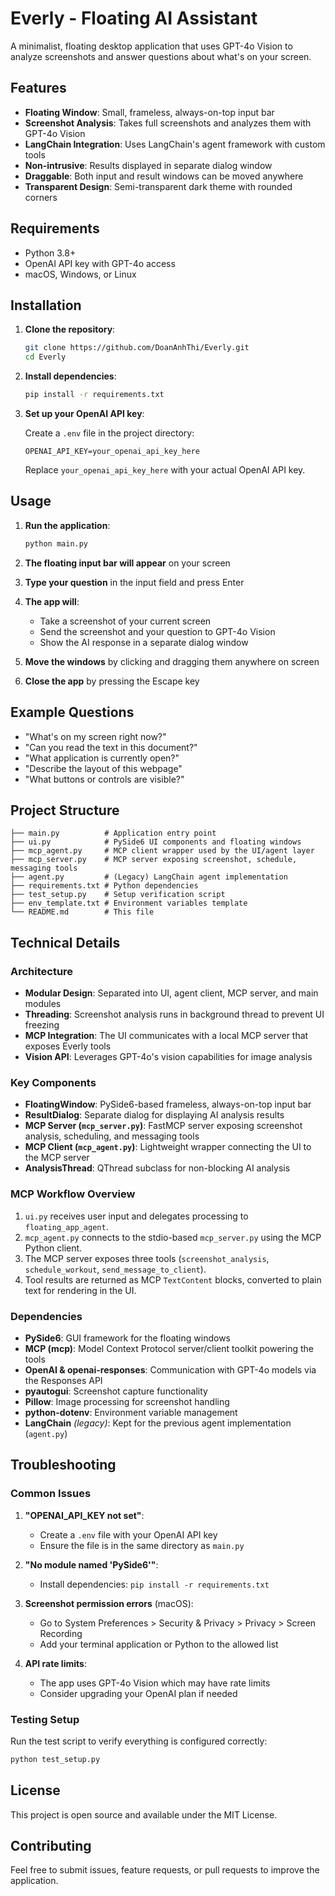 # Everly - Floating AI Assistant

A minimalist, floating desktop application that uses GPT-4o Vision to analyze screenshots and answer questions about what's on your screen.

## Features

- **Floating Window**: Small, frameless, always-on-top input bar
- **Screenshot Analysis**: Takes full screenshots and analyzes them with GPT-4o Vision
- **LangChain Integration**: Uses LangChain's agent framework with custom tools
- **Non-intrusive**: Results displayed in separate dialog window
- **Draggable**: Both input and result windows can be moved anywhere
- **Transparent Design**: Semi-transparent dark theme with rounded corners

## Requirements

- Python 3.8+
- OpenAI API key with GPT-4o access
- macOS, Windows, or Linux

## Installation

1. **Clone the repository**:
   ```bash
   git clone https://github.com/DoanAnhThi/Everly.git
   cd Everly
   ```

2. **Install dependencies**:
   ```bash
   pip install -r requirements.txt
   ```

3. **Set up your OpenAI API key**:
   
   Create a `.env` file in the project directory:
   ```
   OPENAI_API_KEY=your_openai_api_key_here
   ```
   
   Replace `your_openai_api_key_here` with your actual OpenAI API key.

## Usage

1. **Run the application**:
   ```bash
   python main.py
   ```

2. **The floating input bar will appear** on your screen

3. **Type your question** in the input field and press Enter

4. **The app will**:
   - Take a screenshot of your current screen
   - Send the screenshot and your question to GPT-4o Vision
   - Show the AI response in a separate dialog window

5. **Move the windows** by clicking and dragging them anywhere on screen

6. **Close the app** by pressing the Escape key

## Example Questions

- "What's on my screen right now?"
- "Can you read the text in this document?"
- "What application is currently open?"
- "Describe the layout of this webpage"
- "What buttons or controls are visible?"

## Project Structure

```
├── main.py          # Application entry point
├── ui.py            # PySide6 UI components and floating windows
├── mcp_agent.py     # MCP client wrapper used by the UI/agent layer
├── mcp_server.py    # MCP server exposing screenshot, schedule, messaging tools
├── agent.py         # (Legacy) LangChain agent implementation
├── requirements.txt # Python dependencies
├── test_setup.py    # Setup verification script
├── env_template.txt # Environment variables template
└── README.md        # This file
```

## Technical Details

### Architecture

- **Modular Design**: Separated into UI, agent client, MCP server, and main modules
- **Threading**: Screenshot analysis runs in background thread to prevent UI freezing
- **MCP Integration**: The UI communicates with a local MCP server that exposes Everly tools
- **Vision API**: Leverages GPT-4o's vision capabilities for image analysis

### Key Components

- **FloatingWindow**: PySide6-based frameless, always-on-top input bar
- **ResultDialog**: Separate dialog for displaying AI analysis results
- **MCP Server (`mcp_server.py`)**: FastMCP server exposing screenshot analysis, scheduling, and messaging tools
- **MCP Client (`mcp_agent.py`)**: Lightweight wrapper connecting the UI to the MCP server
- **AnalysisThread**: QThread subclass for non-blocking AI analysis

### MCP Workflow Overview

1. `ui.py` receives user input and delegates processing to `floating_app_agent`.
2. `mcp_agent.py` connects to the stdio-based `mcp_server.py` using the MCP Python client.
3. The MCP server exposes three tools (`screenshot_analysis`, `schedule_workout`, `send_message_to_client`).
4. Tool results are returned as MCP `TextContent` blocks, converted to plain text for rendering in the UI.

### Dependencies

- **PySide6**: GUI framework for the floating windows
- **MCP (mcp)**: Model Context Protocol server/client toolkit powering the tools
- **OpenAI & openai-responses**: Communication with GPT-4o models via the Responses API
- **pyautogui**: Screenshot capture functionality
- **Pillow**: Image processing for screenshot handling
- **python-dotenv**: Environment variable management
- **LangChain** *(legacy)*: Kept for the previous agent implementation (`agent.py`)

## Troubleshooting

### Common Issues

1. **"OPENAI_API_KEY not set"**:
   - Create a `.env` file with your OpenAI API key
   - Ensure the file is in the same directory as `main.py`

2. **"No module named 'PySide6'"**:
   - Install dependencies: `pip install -r requirements.txt`

3. **Screenshot permission errors** (macOS):
   - Go to System Preferences > Security & Privacy > Privacy > Screen Recording
   - Add your terminal application or Python to the allowed list

4. **API rate limits**:
   - The app uses GPT-4o Vision which may have rate limits
   - Consider upgrading your OpenAI plan if needed

### Testing Setup

Run the test script to verify everything is configured correctly:
```bash
python test_setup.py
```

## License

This project is open source and available under the MIT License.

## Contributing

Feel free to submit issues, feature requests, or pull requests to improve the application. 